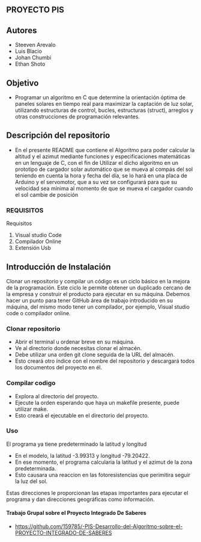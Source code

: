 ## PROYECTO PIS

## Autores 
- Steeven Arevalo
- Luis Blacio
- Johan Chumbi
- Ethan Shoto

## Objetivo
- Programar un algoritmo en C que determine la orientación óptima de paneles solares en tiempo real para maximizar la captación de luz solar, utilizando estructuras de control, bucles, estructuras (struct), arreglos y otras construcciones de programación relevantes.

## Descripción del repositorio
- En el presente README que contiene el Algoritmo para poder calcular la altitud y el azimut mediante funciones y especificaciones matemáticas en un lenguaje de C, con el fin de Utilizar el dicho algoritmo en un prototipo de cargador solar automático que se mueva  al compás del sol teniendo en cuenta la hora y fecha del día, se lo hará en una placa de Arduino y el servomotor, que a su vez se configurará para que su velocidad sea mínima al momento de que se mueva el cargador cuando el sol cambie de posición

### REQUISITOS
Requisitos
1. Visual studio Code
2. ⁠Compilador Online 
3. ⁠Extensión Usb 

## Introducción de Instalación

Clonar un repositorio y compilar un código es un ciclo básico en la mejora de la programación. Este ciclo le permite obtener un duplicado cercano de la empresa y construir el producto para ejecutar en su máquina. Debemos hacer un punto para tener GitHub área de trabajo introducido en su máquina, del mismo modo tener un compilador, por ejemplo, Visual studio code o compilador online.

### Clonar repositorio
- Abrir el terminal u ordenar breve en su máquina.
- Ve al directorio donde necesitas clonar el almacén.
-	Debe utilizar una orden git clone seguida de la URL del almacén.
-	Esto creará otro índice con el nombre del repositorio y descargará todos los documentos del proyecto en él.
### Compilar codigo
- Explora al directorio del proyecto.
-	Ejecute la orden esperando que haya un makefile presente, puede utilizar make.
-	Esto creará el ejecutable en el directorio del proyecto.

### Uso

El programa ya tiene predeterminado la latitud y longitud

- En el modelo, la latitud -3.99313 y longitud -79.20422.
- En ese momento, el programa calcularia la latitud y el azimut de la zona predeterminada.
- Esto causara una reaccion en las fotoresistencias que perimitira seguir la luz del sol.

Estas direcciones le proporcionan las etapas importantes para ejecutar el programa y dan direcciones geográficas como información.

#### Trabajo Grupal sobre el Proyecto Integrado De Saberes
- https://github.com/159785/-PIS-Desarrollo-del-Algoritmo-sobre-el-PROYECTO-INTEGRADO-DE-SABERES

